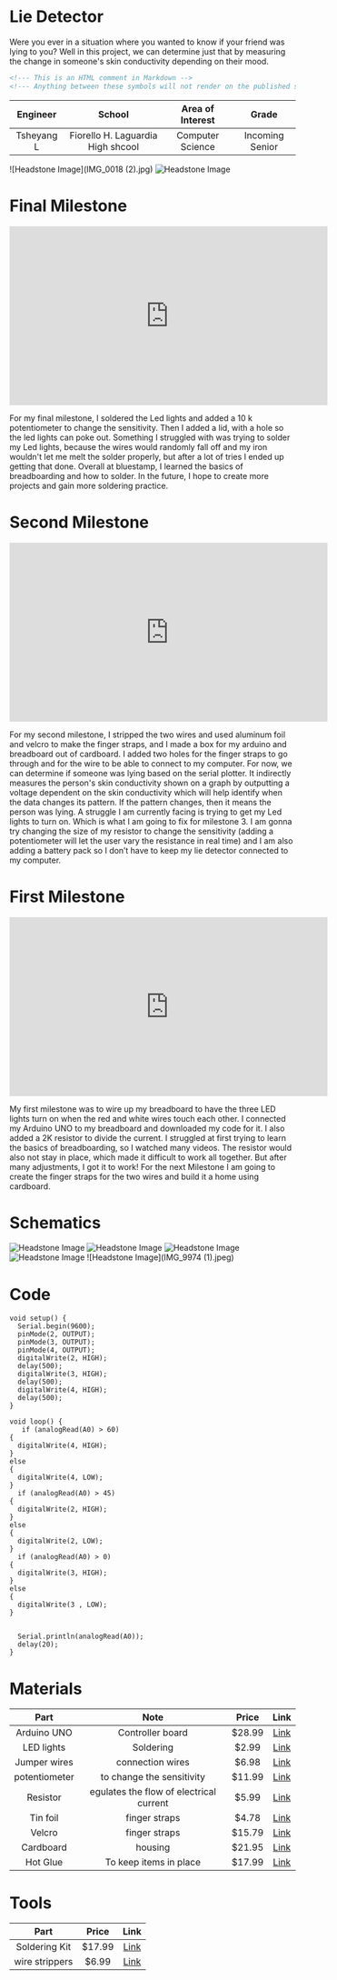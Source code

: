 # Lie Detector 
Were you ever in a situation where you wanted to know if your friend was lying to you? Well in this project, we can determine just that by measuring the change in someone's skin conductivity depending on their mood. 

```HTML 
<!--- This is an HTML comment in Markdown -->
<!--- Anything between these symbols will not render on the published site -->
```

| **Engineer** | **School** | **Area of Interest** | **Grade** |
|:--:|:--:|:--:|:--:|
| Tsheyang L | Fiorello H. Laguardia High shcool | Computer Science | Incoming Senior
![Headstone Image](IMG_0018 (2).jpg) ![Headstone Image](IMG_0015.jpeg)
  
# Final Milestone

<iframe width="560" height="315" src="https://www.youtube.com/embed/D9mpzIhttk4" title="YouTube video player" frameborder="0" allow="accelerometer; autoplay; clipboard-write; encrypted-media; gyroscope; picture-in-picture; web-share" allowfullscreen></iframe>

For my final milestone, I soldered the Led lights and added a 10 k potentiometer to change the sensitivity. Then I added a lid, with a hole so the led lights can poke out. Something I struggled with was trying to solder my Led lights, because the wires would randomly fall off and my iron wouldn't let me melt the solder properly, but after a lot of tries I ended up getting that done. Overall at bluestamp, I learned the basics of breadboarding and how to solder. In the future, I hope to create more projects and gain more soldering practice.


# Second Milestone

<iframe width="560" height="315" src="https://www.youtube.com/embed/PkrtjiQfmDU" title="YouTube video player" frameborder="0" allow="accelerometer; autoplay; clipboard-write; encrypted-media; gyroscope; picture-in-picture; web-share" allowfullscreen></iframe>

For my second milestone, I stripped the two wires and used aluminum foil and velcro to make the finger straps, and I made a box for my arduino and breadboard out of cardboard. I added two holes for the finger straps to go through and for the wire to be able to connect to my computer. For now, we can determine if someone was lying based on the serial plotter. It indirectly measures the person's skin conductivity shown on a graph by outputting a voltage dependent on the skin conductivity which will help identify when the data changes its pattern. If the pattern changes, then it means the person was lying. A struggle I am currently facing is trying to get my Led lights to turn on. Which is what I am going to fix for milestone 3. I am gonna try changing the size of my resistor to change the sensitivity (adding a potentiometer will let the user vary the resistance in real time) and I am also adding a battery pack so I don’t have to keep my lie detector connected to my computer. 


# First Milestone

<iframe width="560" height="315" src="https://www.youtube.com/embed/t69B1PQtK7U" title="YouTube video player" frameborder="0" allow="accelerometer; autoplay; clipboard-write; encrypted-media; gyroscope; picture-in-picture; web-share" allowfullscreen></iframe>

My first milestone was to wire up my breadboard to have the three LED lights turn on when the red and white wires touch each other. I connected my Arduino UNO to my breadboard and downloaded my code for it. I also added a 2K resistor to divide the current. I struggled at first trying to learn the basics of breadboarding, so I watched many videos. The resistor would also not stay in place, which made it difficult to work all together. But after many adjustments, I got it to work! For the next Milestone I am going to create the finger straps for the two wires and build it a home using cardboard.


# Schematics 
![Headstone Image](Screenshot-2023-07-26-at-10.26.47-AM.PNG)
![Headstone Image](IMG-9776.JPG)
![Headstone Image](IMG_9956-_3_.jpg)
![Headstone Image](IMG_9973-_2_.jpg)
![Headstone Image](IMG_9974 (1).jpeg)

# Code

```Arduino
void setup() {
  Serial.begin(9600);
  pinMode(2, OUTPUT);
  pinMode(3, OUTPUT);
  pinMode(4, OUTPUT);
  digitalWrite(2, HIGH);
  delay(500);
  digitalWrite(3, HIGH);
  delay(500);
  digitalWrite(4, HIGH);
  delay(500);
}

void loop() {
   if (analogRead(A0) > 60)
{
  digitalWrite(4, HIGH);
}
else
{
  digitalWrite(4, LOW);
}
  if (analogRead(A0) > 45)
{
  digitalWrite(2, HIGH);
}
else
{
  digitalWrite(2, LOW);
}
  if (analogRead(A0) > 0)
{
  digitalWrite(3, HIGH);
}
else
{
  digitalWrite(3 , LOW);
}

  
  Serial.println(analogRead(A0));
  delay(20);
}
```

# Materials

| **Part** | **Note** | **Price** | **Link** |
|:--:|:--:|:--:|:--:|
| Arduino UNO | Controller board  | $28.99 | <a href="https://www.amazon.com/Arduino-A000066-ARDUINO-UNO-R3/dp/B[008GRTSV6/"> Link </a> |
| LED lights | Soldering | $2.99 | <a href="https://www.banggood.com/200Pcs-3MM-LED-Light-Assorted-Kit-Red-Green-Blue-Yellow-White-DIY-LEDs-Set-p-1018612.html?p=3S161310753936201705&cur_warehouse=CN/"> Link </a> |
| Jumper wires | connection wires | $6.98 | <a href="https://www.amazon.com/Elegoo-EL-CP-004-Multicolored-Breadboard-arduino/dp/B01EV70C78)/"> Link </a> |
| potentiometer | to change the sensitivity | $11.99 | <a href="https://www.amazon.com/Swpeet-Potentiometer-Assortment-Multiturn-HighPrecision/dp/B07ZKK6T8S/ref=sr_1_1_sspacrid=3U5FBULMX91HC&keywords=potentiometer%2Bkit&qid=1691786783&sprefix=potentiometer%2Bkit%2Caps%2C86&sr=8-1-spons&sp_csd=d2lkZ2V0TmFtZT1zcF9hdGY&th=1/"> Link </a> |
| Resistor | egulates the flow of electrical current  | $5.99 | <a href="https://www.amazon.com/MCIGICM-Values-Resistor-Assortment-Resistors/dp/B06WRQS97C/ref=sr_1_4?keywords=resistor&qid=1691787431&sr=8-4/"> Link </a> |
| Tin foil  | finger straps | $4.78 | <a href="https://www.amazon.com/Reynolds-Wrap-Heavy-Aluminum-Square/dp/B0014D0TB2/ref=sr_1_2_sspa?crid=UUODJH4VSJ25&keywords=tin+foil&qid=1691787565&sprefix=tin+foil%2Caps%2C113&sr=8-2-spons&sp_csd=d2lkZ2V0TmFtZT1zcF9hdGY&psc=1/"> Link </a> |
| Velcro| finger straps | $15.79 | <a href="https://www.amazon.com/Sticky-Fastener-Adhesive-Crafting-Organization/dp/B08KP577YY/ref=sr_1_1_sspa?crid=316TJ4DQA33OJ&keywords=velcro&qid=1691787730&sprefix=velcro%2Caps%2C134&sr=8-1-spons&sp_csd=d2lkZ2V0TmFtZT1zcF9hdGY&th=1/"> Link </a> |
| Cardboard | housing | $21.95 | <a href="https://www.amazon.com/Corrugated-Cardboard-Packaging-Gift-Boutique/dp/B08JQQ8TRJ/ref=sr_1_1_sspa?crid=3VZ8S8TRMR21E&keywords=cardboard&qid=1691787959&sprefix=cardb%2Caps%2C121&sr=8-1-spons&sp_csd=d2lkZ2V0TmFtZT1zcF9hdGY&psc=1/"> Link </a> |
| Hot Glue | To keep items in place | $17.99 | <a href="https://www.amazon.com/Gorilla-8401509-Hot-Glue-Sticks/dp/B07K791YRP/ref=sr_1_6?crid=17NBOA7WEMV7T&keywords=hot%2Bglue%2Bgun&qid=1691788018&sprefix=hot%2Bglue%2B%2Caps%2C100&sr=8-6&th=1/"> Link </a> |


# Tools

| **Part** | **Price** | **Link** |
|:--:|:--:|:--:|
| Soldering Kit | $17.99 | <a href="https://www.amazon.com/Soldering-Iron-Kit-Temperature-Desoldering/dp/B07S61WT16/"> Link </a> |
| wire strippers | $6.99 | <a href="https://www.amazon.com/gp/product/B097STWW4Q/ref=ox_sc_act_title_1?smid=AZ0MMPOLVYF3T&psc=1/"> Link </a> |
